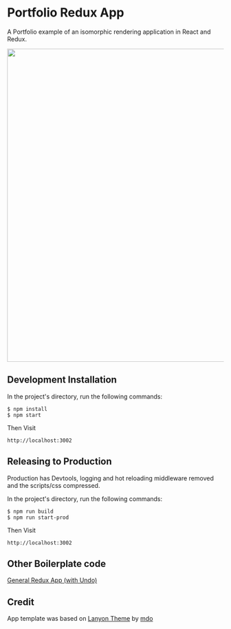 # Portfolio Redux App

A Portfolio example of an isomorphic rendering application in React and Redux.

<img src="http://g.recordit.co/cO0pqgO8Fo.gif" width="728" />

## Development Installation

In the project's directory, run the following commands:

```
$ npm install
$ npm start
```

Then Visit

```
http://localhost:3002
```

## Releasing to Production

Production has Devtools, logging and hot reloading middleware removed and the scripts/css compressed. 

In the project's directory, run the following commands:

```
$ npm run build
$ npm run start-prod
```

Then Visit

```
http://localhost:3002
```

## Other Boilerplate code

[General Redux App (with Undo)](https://github.com/caljrimmer/isomorphic-redux-app)

## Credit

App template was based on [Lanyon Theme](https://github.com/poole/lanyon) by [mdo](https://github.com/mdo)
